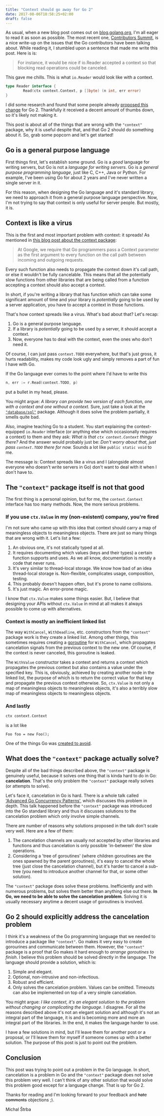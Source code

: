 ```yaml
---
title: "Context should go away for Go 2"
date: 2017-08-06T18:58:25+02:00
draft: false
---
```


As usual, when a new blog post comes out on [blog.golang.org](https://blog.golang.org/), I'm all
eager to read it as soon as possible. The most recent one, [Contributors
Summit](https://blog.golang.org/contributors-summit), is a nice write-up on the issues that the Go
contributors have been talking about. While reading it, I stumbled upon a sentence that made me
write this post. Here is is:

> For instance, it would be nice if io.Reader accepted a context so that blocking read operations
> could be canceled. 

This gave me chills. This is what `io.Reader` would look like with a context.

```go
type Reader interface {
        Read(ctx context.Context, p []byte) (n int, err error)
}
```

I did some research and found that some people already [proposed this
change](https://github.com/golang/go/issues/20280) for Go 2. Thankfully it received a decent amount
of thumbs down, so it's likely not making it.

This post is about all of the things that are wrong with the `"context"` package, why it is useful
 despite that, and that Go 2 should do something about it. So, grab some popcorn and let's get
 started!

## Go is a general purpose language

First things first, let's establish some ground. Go is a *good* language for writing servers, but Go
is not a *language for writing servers*. Go is a *general purpose programming language*, just like
C, C++, Java or Python. For example, I've been using Go for about 2 years and I've never written a
single server in it.

For this reason, when designing the Go language and it's standard library, we need to approach it
from a general purpose language perspective. Now, I'm not trying to say that context is only useful
for server people. But mostly, it is.

## Context is like a virus

This is the first and most important problem with context: it spreads! As mentioned in [this blog
post about the context package](https://blog.golang.org/context):

> At Google, we require that Go programmers pass a Context parameter as the first argument to every
> function on the call path between incoming and outgoing requests.

Every such function also needs to propagate the context down it's call path, or else it wouldn't be
fully cancelable. This means that all the potentially slow functions from other libraries that are
being called from a function accepting a context should also accept a context.

In short, if you're writing a library that has function which can take some significant amount of
time and your library is *potentially* going to be used by a server application, you have to accept
a context in those functions.

That's how context spreads like a virus. What's bad about that? Let's recap:

1. Go is a general purpose language.
2. If a library is *potentially* going to be used by a server, it should accept a context.
3. Now, everyone has to deal with the context, even the ones who don't need it.

Of course, I can just pass `context.TODO` everywhere, but that's just gross, it hurts readability,
makes my code look ugly and simply removes a part of fun I have with Go.

If the Go language ever comes to the point where I'd have to write this

```go
n, err := r.Read(context.TODO, p)
```

put a bullet in my head, please.

You might argue: *A library can provide two version of each function, one with a context and one
without a context.* Sure, just take a look at the
[`"database/sql"`](https://golang.org/pkg/database/sql/) package. Although it does solve the problem
partially, it smells quite bad.

Also, imagine teaching Go to a student. You start explaining the context-equipped `io.Reader`
interface (or anything else which occasionally requires a context) to them and they ask: *What is
that `ctx context.Context` thingy there?* And the answer would probably just be: *Don't worry about
that, just pass `context.TODO` there for now.* Sounds a lot like `public static void` to me.

The message is: Context spreads like a virus and I (alongside almost everyone who doesn't write
servers in Go) don't want to deal with it when I don't have to.

## The `"context"` package itself is not that good

The first thing is a personal opinion, but for me, the `context.Context` interface has too many
methods. Now, the more serious problems.

### If you use `ctx.Value` in my (non-existent) company, you're fired

I'm not sure who came up with this idea that context should carry a map of meaningless objects to
meaningless objects. There are just so many things that are wrong with it. Let's list a few:

1. An obvious one, it's not statically typed at all.
2. It requires documenting which values (keys and their types) a certain function supports and uses.
   As we all know, documentation is mostly a code that never runs.
3. It's very similar to thread-local storage. We know how bad of an idea thread-local storage is.
   Non-flexible, complicates usage, composition, testing.
4. This probably doesn't happen often, but it's prone to name collisions.
5. It's just magic. An error-prone magic.

I know that `ctx.Value` makes some things easier. But, I believe that designing your APIs without
`ctx.Value` in mind at all makes it always possible to come up with alternatives.

### Context is mostly an inefficient linked list

The way `WithCancel`, `WithDeadline`, etc. constructors from the `"context"` package work is they
create a linked list. Among other things, this sometimes requires creating a
[goroutine](https://golang.org/src/context/context.go#L261) for `WithCancel`, which propagates
cancelation signals from the previous context to the new one. Of course, if the context is never
canceled, this goroutine is leaked.

The `WithValue` constructor takes a context and returns a context which propagates the previous
context but also contains a value under the specified key. This is, obviously, achieved by creating
another node in the linked list, the purpose of which is to return the correct value for that key
and propagate the previous context otherwise. So, `ctx.Value` is not only a map of meaningless
objects to meaningless objects, it's also a terribly slow map of meaningless objects to meaningless
objects.

### And lastly

```go
ctx context.Context
```

is a lot like

```
Foo foo = new Foo();
```

One of the things Go was [created to avoid](https://www.youtube.com/watch?v=rKnDgT73v8s).

## What does the `"context"` package actually solve?

Despite all of the bad things described above, the `"context"` package is genuinely useful, because
it solves one thing that is kinda hard to do in Go: **cancelation**. That's the only problem the
`"context"` package really solves (or attempts to solve).

Let's face it, cancelation in Go is hard. There is a whole talk called ['Advanced Go Concurrency
Patterns'](https://www.youtube.com/watch?v=QDDwwePbDtw), which discusses this problem in depth. This
talk happened before the `"context"` package was introduced into the Go standard library and thus it
discusses solutions to the cancelation problem which only involve simple channels.

There are number of reasons why solutions proposed in the talk don't scale very well. Here are a few
of them:

1. The cancelation channels are usually not accepted by other libraries and functions and thus
   cancelation is only possible 'in-between' the slow operations.
2. Considering a 'tree of goroutines' (where children goroutines are the ones spawned by the parent
   goroutines), it's easy to cancel the whole tree (just close the cancelation channel), but it's
   harder to cancel a sub-tree (you need to introduce another channel for that, or some other
   solution).

The `"context"` package does solve these problems. Inefficiently and with numerous problems, but
solves them better than anything else out there. **In Go, we need to be able to solve the
cancelation problem**. Solving it is usually necessary anytime a decent usage of goroutines is
involved.

## Go 2 should explicitly address the cancelation problem

I think it's a weakness of the Go programming language that we needed to introduce a package like
`"context"`. Go makes it very easy to create gorourines and communicate between them. However, the
`"context"` package is a proof that Go makes it hard enough to *arrange goroutines to finish*. I
believe this problem should be solved directly in the language. The language should provide a
solution, which is:

1. Simple and elegant.
2. Optional, non-intrusive and non-infectious.
3. Robust and efficient.
4. Only solves the cancelation problem. Values can be omitted. Timeouts can also be implemented on
   top of a very simple cancelation.

You might argue: *I like context, it's an elegant solution to the problem without changing or
complicating the language*. I disagree. For all the reasons described above it's not an elegant
solution and although it's not an integral part of the language, it is and is becoming more and more
an integral part of the libraries. In the end, it makes the language harder to use.

I have a few solutions in mind, but I'll leave them for another post or a proposal, or I'll leave
them for myself if someone comes up with a better solution. The purpose of this post is just to
point out the problem.

## Conclusion

This post was trying to point out a problem in the Go language. In short, cancelation is a problem
in Go and the `"context"` package does not solve this problem very well. I can't think of any other
solution that would solve this problem good except for a language change. That is up for Go 2.

Thanks for reading and I'm looking forward to your feedback and ~~hate comments~~ objections ;).

Michal Štrba
